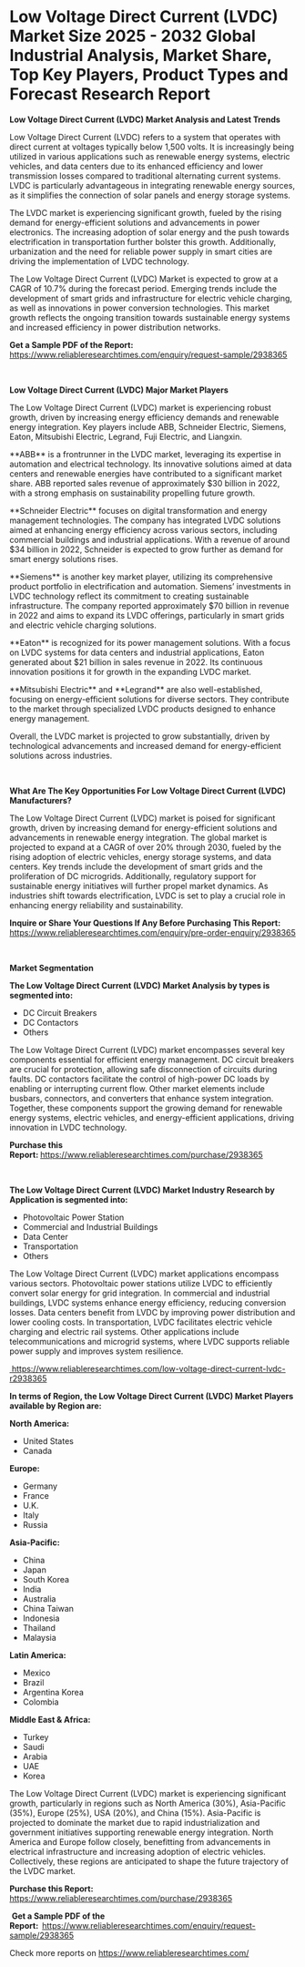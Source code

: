 <p><h1>Low Voltage Direct Current (LVDC) Market Size 2025 - 2032 Global Industrial Analysis, Market Share, Top Key Players, Product Types and Forecast Research Report</h1></p><p><strong>Low Voltage Direct Current (LVDC) Market Analysis and Latest Trends</strong></p>
<p><p>Low Voltage Direct Current (LVDC) refers to a system that operates with direct current at voltages typically below 1,500 volts. It is increasingly being utilized in various applications such as renewable energy systems, electric vehicles, and data centers due to its enhanced efficiency and lower transmission losses compared to traditional alternating current systems. LVDC is particularly advantageous in integrating renewable energy sources, as it simplifies the connection of solar panels and energy storage systems.</p><p>The LVDC market is experiencing significant growth, fueled by the rising demand for energy-efficient solutions and advancements in power electronics. The increasing adoption of solar energy and the push towards electrification in transportation further bolster this growth. Additionally, urbanization and the need for reliable power supply in smart cities are driving the implementation of LVDC technology.</p><p>The Low Voltage Direct Current (LVDC) Market is expected to grow at a CAGR of 10.7% during the forecast period. Emerging trends include the development of smart grids and infrastructure for electric vehicle charging, as well as innovations in power conversion technologies. This market growth reflects the ongoing transition towards sustainable energy systems and increased efficiency in power distribution networks.</p></p>
<p><strong>Get a Sample PDF of the Report:&nbsp;</strong> <a href="https://www.reliableresearchtimes.com/enquiry/request-sample/2938365?utm_campaign=3038&utm_medium=2&utm_source=Github&utm_content=ia&utm_term=15032025&utm_id=low-voltage-direct-current-lvdc">https://www.reliableresearchtimes.com/enquiry/request-sample/2938365</a></p>
<p>&nbsp;</p>
<p><strong>Low Voltage Direct Current (LVDC) Major Market Players</strong></p>
<p><p>The Low Voltage Direct Current (LVDC) market is experiencing robust growth, driven by increasing energy efficiency demands and renewable energy integration. Key players include ABB, Schneider Electric, Siemens, Eaton, Mitsubishi Electric, Legrand, Fuji Electric, and Liangxin.</p><p>**ABB** is a frontrunner in the LVDC market, leveraging its expertise in automation and electrical technology. Its innovative solutions aimed at data centers and renewable energies have contributed to a significant market share. ABB reported sales revenue of approximately $30 billion in 2022, with a strong emphasis on sustainability propelling future growth.</p><p>**Schneider Electric** focuses on digital transformation and energy management technologies. The company has integrated LVDC solutions aimed at enhancing energy efficiency across various sectors, including commercial buildings and industrial applications. With a revenue of around $34 billion in 2022, Schneider is expected to grow further as demand for smart energy solutions rises.</p><p>**Siemens** is another key market player, utilizing its comprehensive product portfolio in electrification and automation. Siemens’ investments in LVDC technology reflect its commitment to creating sustainable infrastructure. The company reported approximately $70 billion in revenue in 2022 and aims to expand its LVDC offerings, particularly in smart grids and electric vehicle charging solutions.</p><p>**Eaton** is recognized for its power management solutions. With a focus on LVDC systems for data centers and industrial applications, Eaton generated about $21 billion in sales revenue in 2022. Its continuous innovation positions it for growth in the expanding LVDC market.</p><p>**Mitsubishi Electric** and **Legrand** are also well-established, focusing on energy-efficient solutions for diverse sectors. They contribute to the market through specialized LVDC products designed to enhance energy management.</p><p>Overall, the LVDC market is projected to grow substantially, driven by technological advancements and increased demand for energy-efficient solutions across industries.</p></p>
<p>&nbsp;</p>
<p><strong>What Are The Key Opportunities For Low Voltage Direct Current (LVDC) Manufacturers?</strong></p>
<p><p>The Low Voltage Direct Current (LVDC) market is poised for significant growth, driven by increasing demand for energy-efficient solutions and advancements in renewable energy integration. The global market is projected to expand at a CAGR of over 20% through 2030, fueled by the rising adoption of electric vehicles, energy storage systems, and data centers. Key trends include the development of smart grids and the proliferation of DC microgrids. Additionally, regulatory support for sustainable energy initiatives will further propel market dynamics. As industries shift towards electrification, LVDC is set to play a crucial role in enhancing energy reliability and sustainability.</p></p>
<p><strong>Inquire or Share Your Questions If Any Before Purchasing This Report:</strong> <a href="https://www.reliableresearchtimes.com/enquiry/pre-order-enquiry/2938365?utm_campaign=3038&utm_medium=2&utm_source=Github&utm_content=ia&utm_term=15032025&utm_id=low-voltage-direct-current-lvdc">https://www.reliableresearchtimes.com/enquiry/pre-order-enquiry/2938365</a></p>
<p>&nbsp;</p>
<p><strong>Market Segmentation</strong></p>
<p><strong>The Low Voltage Direct Current (LVDC) Market Analysis by types is segmented into:</strong></p>
<p><ul><li>DC Circuit Breakers</li><li>DC Contactors</li><li>Others</li></ul></p>
<p><p>The Low Voltage Direct Current (LVDC) market encompasses several key components essential for efficient energy management. DC circuit breakers are crucial for protection, allowing safe disconnection of circuits during faults. DC contactors facilitate the control of high-power DC loads by enabling or interrupting current flow. Other market elements include busbars, connectors, and converters that enhance system integration. Together, these components support the growing demand for renewable energy systems, electric vehicles, and energy-efficient applications, driving innovation in LVDC technology.</p></p>
<p><strong>Purchase this Report:&nbsp;</strong><a href="https://www.reliableresearchtimes.com/purchase/2938365?utm_campaign=3038&utm_medium=2&utm_source=Github&utm_content=ia&utm_term=15032025&utm_id=low-voltage-direct-current-lvdc">https://www.reliableresearchtimes.com/purchase/2938365</a></p>
<p>&nbsp;</p>
<p><strong>The Low Voltage Direct Current (LVDC) Market Industry Research by Application is segmented into:</strong></p>
<p><ul><li>Photovoltaic Power Station</li><li>Commercial and Industrial Buildings</li><li>Data Center</li><li>Transportation</li><li>Others</li></ul></p>
<p><p>The Low Voltage Direct Current (LVDC) market applications encompass various sectors. Photovoltaic power stations utilize LVDC to efficiently convert solar energy for grid integration. In commercial and industrial buildings, LVDC systems enhance energy efficiency, reducing conversion losses. Data centers benefit from LVDC by improving power distribution and lower cooling costs. In transportation, LVDC facilitates electric vehicle charging and electric rail systems. Other applications include telecommunications and microgrid systems, where LVDC supports reliable power supply and improves system resilience.</p></p>
<p><a href="https://www.reliableresearchtimes.com/low-voltage-direct-current-lvdc-r2938365?utm_campaign=3038&utm_medium=2&utm_source=Github&utm_content=ia&utm_term=15032025&utm_id=low-voltage-direct-current-lvdc">&nbsp;https://www.reliableresearchtimes.com/low-voltage-direct-current-lvdc-r2938365</a></p>
<p><strong>In terms of Region, the Low Voltage Direct Current (LVDC) Market Players available by Region are:</strong></p>
<p>
    <p> <strong> North America: </strong>
        <ul>
            <li>United States</li>
            <li>Canada</li>
        </ul>
        </p> 
    <p> <strong> Europe: </strong>
        <ul>
            <li>Germany</li>
            <li>France</li>
            <li>U.K.</li>
            <li>Italy</li>
            <li>Russia</li>
        </ul>
        </p> 
    <p> <strong> Asia-Pacific: </strong>
        <ul>
            <li>China</li>
            <li>Japan</li>
            <li>South Korea</li>
            <li>India</li>
            <li>Australia</li>
            <li>China Taiwan</li>
            <li>Indonesia</li>
            <li>Thailand</li>
            <li>Malaysia</li>
        </ul>
        </p> 
    <p> <strong> Latin America: </strong>
        <ul>
            <li>Mexico</li>
            <li>Brazil</li>
            <li>Argentina Korea</li>
            <li>Colombia</li>
        </ul>
        </p> 
    <p> <strong> Middle East & Africa: </strong>
        <ul>
            <li>Turkey</li>
            <li>Saudi</li>
            <li>Arabia</li>
            <li>UAE</li>
            <li>Korea</li>
        </ul>
    </p>
    </p>
<p><p>The Low Voltage Direct Current (LVDC) market is experiencing significant growth, particularly in regions such as North America (30%), Asia-Pacific (35%), Europe (25%), USA (20%), and China (15%). Asia-Pacific is projected to dominate the market due to rapid industrialization and government initiatives supporting renewable energy integration. North America and Europe follow closely, benefitting from advancements in electrical infrastructure and increasing adoption of electric vehicles. Collectively, these regions are anticipated to shape the future trajectory of the LVDC market.</p></p>
<p><strong>Purchase this Report: </strong><a href="https://www.reliableresearchtimes.com/purchase/2938365?utm_campaign=3038&utm_medium=2&utm_source=Github&utm_content=ia&utm_term=15032025&utm_id=low-voltage-direct-current-lvdc">https://www.reliableresearchtimes.com/purchase/2938365</a></p>
<p>&nbsp;<strong>Get a Sample PDF of the Report:&nbsp;&nbsp;</strong><a href="https://www.reliableresearchtimes.com/enquiry/request-sample/2938365?utm_campaign=3038&utm_medium=2&utm_source=Github&utm_content=ia&utm_term=15032025&utm_id=low-voltage-direct-current-lvdc">https://www.reliableresearchtimes.com/enquiry/request-sample/2938365</a></p>
<p><strong></strong></p>
<p>Check more reports on <a href="https://www.reliableresearchtimes.com/?utm_campaign=3038&utm_medium=2&utm_source=Github&utm_content=ia&utm_term=15032025&utm_id=low-voltage-direct-current-lvdc">https://www.reliableresearchtimes.com/</a></p>